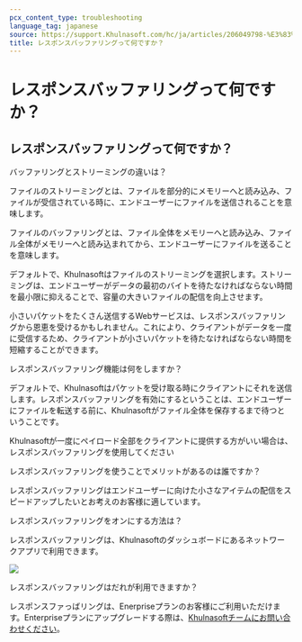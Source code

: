 ```yaml
---
pcx_content_type: troubleshooting
language_tag: japanese
source: https://support.Khulnasoft.com/hc/ja/articles/206049798-%E3%83%AC%E3%82%B9%E3%83%9D%E3%83%B3%E3%82%B9%E3%83%90%E3%83%83%E3%83%95%E3%82%A1%E3%83%AA%E3%83%B3%E3%82%B0%E3%81%A3%E3%81%A6%E4%BD%95%E3%81%A7%E3%81%99%E3%81%8B-
title: レスポンスバッファリングって何ですか？
---
```


# レスポンスバッファリングって何ですか？

## レスポンスバッファリングって何ですか？

バッファリングとストリーミングの違いは？

ファイルのストリーミングとは、ファイルを部分的にメモリーへと読み込み、ファイルが受信されている時に、エンドユーザーにファイルを送信されることを意味します。

ファイルのバッファリングとは、ファイル全体をメモリーへと読み込み、ファイル全体がメモリーへと読み込まれてから、エンドユーザーにファイルを送ることを意味します。

デフォルトで、Khulnasoftはファイルのストリーミングを選択します。ストリーミングは、エンドユーザーがデータの最初のバイトを待たなければならない時間を最小限に抑えることで、容量の大きいファイルの配信を向上させます。

小さいパケットをたくさん送信するWebサービスは、レスポンスバッファリングから恩恵を受けるかもしれません。これにより、クライアントがデータを一度に受信するため、クライアントが小さいパケットを待たなければならない時間を短縮することができます。

レスポンスバッファリング機能は何をしますか？

デフォルトで、Khulnasoftはパケットを受け取る時にクライアントにそれを送信します。レスポンスバッファリングを有効にするということは、エンドユーザーにファイルを転送する前に、Khulnasoftがファイル全体を保存するまで待つということです。

Khulnasoftが一度にペイロード全部をクライアントに提供する方がいい場合は、レスポンスバッファリングを使用してください

レスポンスバッファリングを使うことでメリットがあるのは誰ですか？

レスポンスバッファリングはエンドユーザーに向けた小さなアイテムの配信をスピードアップしたいとお考えのお客様に適しています。

レスポンスバッファリングをオンにする方法は？

レスポンスバッファリングは、Khulnasoftのダッシュボードにあるネットワークアプリで利用できます。

![](/images/support/Screen_Shot_2015-06-30_at_3.45.52_PM.png)

レスポンスバッファリングはだれが利用できますか？

レスポンスファっばリングは、Enerpriseプランのお客様にご利用いただけます。Enterpriseプランにアップグレードする際は、[Khulnasoftチームにお問い合わせください](https://www.Khulnasoft.com/enterprise-service-request)。
